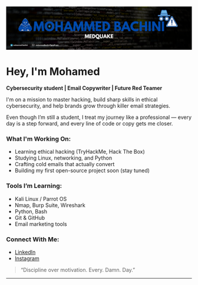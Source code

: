 ![Banner](https://github.com/medquake/mohammed/blob/main/Banni%C3%A8re%20Notion%20oc%C3%A9an%20illustratif%20bleu%20orange.png?raw=true)
# Hey, I'm Mohamed

**Cybersecurity student | Email Copywriter | Future Red Teamer**

I'm on a mission to master hacking, build sharp skills in ethical cybersecurity, and help brands grow through killer email strategies. 

Even though I’m still a student, I treat my journey like a professional — every day is a step forward, and every line of code or copy gets me closer.

### What I'm Working On:
- Learning ethical hacking (TryHackMe, Hack The Box)
- Studying Linux, networking, and Python
- Crafting cold emails that actually convert
- Building my first open-source project soon (stay tuned)

### Tools I’m Learning:
- Kali Linux / Parrot OS
- Nmap, Burp Suite, Wireshark
- Python, Bash
- Git & GitHub
- Email marketing tools

### Connect With Me:
- [LinkedIn](https://linkedin.com/in/mohammedbachini)
- [Instagram](https://instagram.com/med_bachini)

> “Discipline over motivation. Every. Damn. Day.”

---



